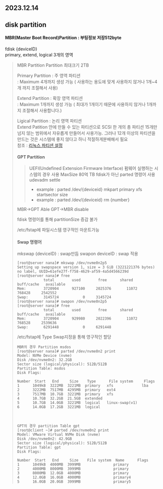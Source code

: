 2023.12.14
----
## disk partition 
#### MBR(Master Boot Record)Partition : 부팅정보 저장512byte
<p>fdisk {deviceID}<br>
primary, extend, logical 3개의 영역</p>
<blockquote>
MBR Partition 
Partition 최대크기 2TB
<p>Primary Partition : 주 영역 파티션<br>
: Maximum 4개까지 생성 가능 ( 사용하는 용도에 맞게 사용하지 않거나 1개~4개 까지 조절해서 사용)</p>
<p>Extend Partition :   확장 영역 파티션<br>
: Maximum 1개까지 생성 가능 ( 최대가 1개이기 때문에 사용하지 않거나 1개까지 조절해서 사용합니다.)</p>
<p>Ligical Partition :  논리 영역 파티션<br>
Extend Patition 안에 만들 수 있는 파티션으로 SCSI 한 개의 총 파티션 15개만 넘지 않는 범위에서 자유롭게 만들어서 사용가능. 그러나 12개 이상의 파티션을 만드는 것은 시스템에 좋지 않다고 하니 적절하게분배해서 필요<br>
참조 : <a href="https://wlsvud84.tistory.com/14">리눅스 파티션 설정</a></p>

#### GPT Partition 
> UEFI(Undefined Extension Firmware Interface) 펌웨어 실행하는 시스템의 경우 사용 MaxSize 80억 TB
> fdisk가 아닌 parted 명령어 사용
> udevadm settle
> + example : parted /dev/{deviceid} mkpart primary xfs startsector size
> + example : parted /dev/{deviceid} rm {number}

MBR->GPT Able
GPT->MBR disable
    

fdisk 명령어를 통해 partitionSize 증감 불가 

/etc/fstap에  파일시스템 영구적인 마운트가능

#### Swap 명령어
mkswap {deviceID} : swap만듬
swapon deviceID : swap 적용


	[root@server nana]# mkswap /dev/nvme0n2p5
	Setting up swapspace version 1, size = 3 GiB (3221221376 bytes)
	no label, UUID=61efe27f-f758-4629-af59-4a5d4566239d
	[root@server nana]# free
				total        used        free      shared  buff/cache   available
	Mem:        3720904      927100     2025376       11072      768428     2542552
	Swap:       3145724           0     3145724
	[root@server nana]# swapon /dev/nvme0n2p5
	[root@server nana]# free
				total        used        free      shared  buff/cache   available
	Mem:        3720904      929980     2022396       11072      768528     2539636
	Swap:       6291448           0     6291448

/etc/fstap에 Type Swap지정을 통해 영구적인 할당

	MBR의 경우 Partition msdos
	[root@server nana]# parted /dev/nvme0n2 print
	Model: NVMe Device (nvme)
	Disk /dev/nvme0n2: 32.2GB
	Sector size (logical/physical): 512B/512B
	Partition Table: msdos
	Disk Flags: 
	
	Number  Start   End     Size    Type      File system     Flags
	1      1049kB  3222MB  3221MB  primary   xfs             lba
	2      3222MB  7517MB  4295MB  primary   ext4
	3      7517MB  10.7GB  3221MB  primary   xfs
	4      10.7GB  32.2GB  21.5GB  extended
	5      10.7GB  14.0GB  3221MB  logical   linux-swap(v1)
	6      14.0GB  17.2GB  3221MB  logical

<br>

	GPT의 경우 partition Table gpt
	[root@client ~]# parted /dev/nvme0n2 print
	Model: VMware Virtual NVMe Disk (nvme)
	Disk /dev/nvme0n2: 42.9GB
	Sector size (logical/physical): 512B/512B
	Partition Table: gpt
	Disk Flags: 
	
	Number  Start   End     Size    File system  Name      Flags
	1      1049kB  4000MB  3999MB               primary
	2      4000MB  8000MB  3999MB               primary
	3      8000MB  12.0GB  4000MB               primary
	4      12.0GB  16.0GB  4000MB               primary4
	5      16.0GB  20.0GB  3999MB               primary5
	
<!--stackedit_data:
eyJoaXN0b3J5IjpbLTg0ODAxNTUxNyw0NjIxNzU2MzgsNzc3OT
U0NTI5LC0xODgwNjUwNzg1LDY5Njc1MTk4NywxMTMwMDMxMTcx
XX0=
-->